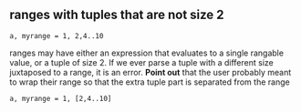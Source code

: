 ## ranges with tuples that are not size 2
```
a, myrange = 1, 2,4..10
```
ranges may have either an expression that evaluates to a single rangable value, or a tuple of size 2. If we ever parse a tuple with a different size juxtaposed to a range, it is an error. **Point out** that the user probably meant to wrap their range so that the extra tuple part is separated from the range
```
a, myrange = 1, [2,4..10]
```
```